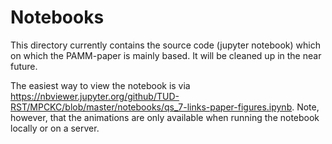 # Notebooks

This directory currently contains the source code (jupyter notebook) which on which the PAMM-paper is mainly based.
It will be cleaned up in the near future.

The easiest way to view the notebook is via <https://nbviewer.jupyter.org/github/TUD-RST/MPCKC/blob/master/notebooks/qs_7-links-paper-figures.ipynb>. Note, however, that the animations are only available when running the notebook locally or on a server.
